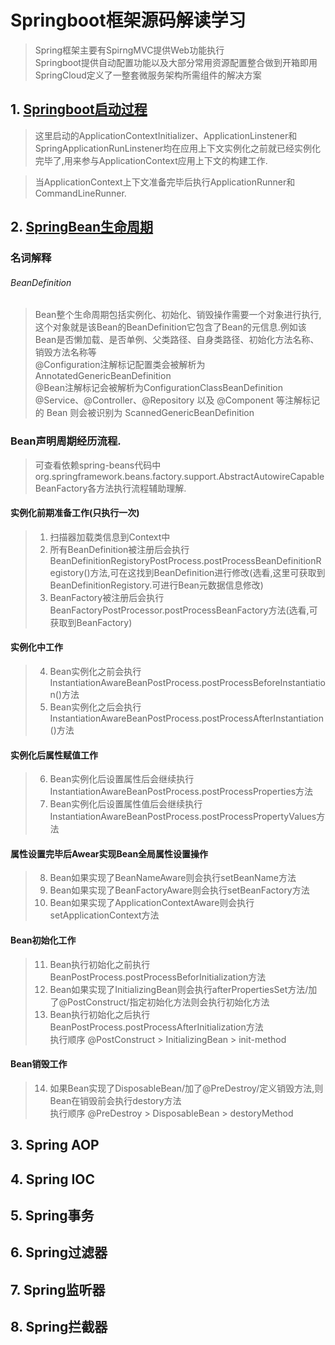 # Springboot框架源码解读学习
> Spring框架主要有SpirngMVC提供Web功能执行  
> Springboot提供自动配置功能以及大部分常用资源配置整合做到开箱即用  
> SpringCloud定义了一整套微服务架构所需组件的解决方案
## 1. [Springboot启动过程](https://blog.csdn.net/he1154910941/article/details/114343464)
> 这里启动的ApplicationContextInitializer、ApplicationLinstener和SpringApplicationRunLinstener均在应用上下文实例化之前就已经实例化完毕了,用来参与ApplicationContext应用上下文的构建工作.

> 当ApplicationContext上下文准备完毕后执行ApplicationRunner和CommandLineRunner.
## 2. [SpringBean生命周期](https://blog.csdn.net/he1154910941/article/details/114420353)

### 名词解释
######  BeanDefinition
> Bean整个生命周期包括实例化、初始化、销毁操作需要一个对象进行执行,这个对象就是该Bean的BeanDefinition它包含了Bean的元信息.例如该Bean是否懒加载、是否单例、父类路径、自身类路径、初始化方法名称、销毁方法名称等  
@Configuration注解标记配置类会被解析为AnnotatedGenericBeanDefinition  
@Bean注解标记会被解析为ConfigurationClassBeanDefinition   
 @Service、@Controller、@Repository 以及 @Component 等注解标记的 Bean 则会被识别为 ScannedGenericBeanDefinition

### Bean声明周期经历流程.
> 可查看依赖spring-beans代码中org.springframework.beans.factory.support.AbstractAutowireCapableBeanFactory各方法执行流程辅助理解.
#### 实例化前期准备工作(只执行一次)
> 1. 扫描器加载类信息到Context中
> 2. 所有BeanDefinition被注册后会执行BeanDefinitionRegistoryPostProcess.postProcessBeanDefinitionRegistory()方法,可在这找到BeanDefinition进行修改(选看,这里可获取到BeanDefinitionRegistory.可进行Bean元数据信息修改)
> 3. BeanFactory被注册后会执行BeanFactoryPostProcessor.postProcessBeanFactory方法(选看,可获取到BeanFactory)

#### 实例化中工作
> 4. Bean实例化之前会执行InstantiationAwareBeanPostProcess.postProcessBeforeInstantiation()方法
> 5. Bean实例化之后会执行InstantiationAwareBeanPostProcess.postProcessAfterInstantiation()方法

#### 实例化后属性赋值工作
> 6. Bean实例化后设置属性后会继续执行InstantiationAwareBeanPostProcess.postProcessProperties方法
> 7. Bean实例化后设置属性值后会继续执行InstantiationAwareBeanPostProcess.postProcessPropertyValues方法

#### 属性设置完毕后Awear实现Bean全局属性设置操作
> 8. Bean如果实现了BeanNameAware则会执行setBeanName方法
> 9. Bean如果实现了BeanFactoryAware则会执行setBeanFactory方法
> 10. Bean如果实现了ApplicationContextAware则会执行setApplicationContext方法

#### Bean初始化工作
> 11. Bean执行初始化之前执行BeanPostProcess.postProcessBeforInitialization方法
> 12. Bean如果实现了InitializingBean则会执行afterPropertiesSet方法/加了@PostConstruct/指定初始化方法则会执行初始化方法
> 13. Bean执行初始化之后执行BeanPostProcess.postProcessAfterInitialization方法  
> 执行顺序 @PostConstruct > InitializingBean > init-method  
>
#### Bean销毁工作
> 14. 如果Bean实现了DisposableBean/加了@PreDestroy/定义销毁方法,则Bean在销毁前会执行destory方法  
> 执行顺序 @PreDestroy > DisposableBean > destoryMethod


## 3. Spring AOP

## 4. Spring IOC

## 5. Spring事务

## 6. Spring过滤器

## 7. Spring监听器

## 8. Spring拦截器